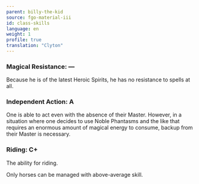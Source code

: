 ```yaml
---
parent: billy-the-kid
source: fgo-material-iii
id: class-skills
language: en
weight: 1
profile: true
translation: "Clyton"
---
```


### Magical Resistance: —

Because he is of the latest Heroic Spirits, he has no resistance to spells at all.

### Independent Action: A

One is able to act even with the absence of their Master. However, in a situation where one decides to use Noble Phantasms and the like that requires an enormous amount of magical energy to consume, backup from their Master is necessary.

### Riding: C+

The ability for riding.

Only horses can be managed with above-average skill.
